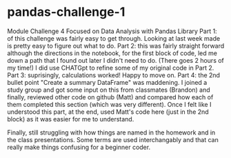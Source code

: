 # pandas-challenge-1
Module Challenge 4 Focused on Data Analysis with Pandas Library
Part 1: of this challenge was fairly easy to get through.  Looking at last week made is pretty easy to figure out what to do. 
Part 2:  this was fairly straight forward although the directions in the notebook, for the first block of code, led me down a path
that I found out later I didn't need to do.  (There goes 2 hours of my time!) I did use CHATGpt to refine some of my original code in Part 2.
Part 3: suprisingly, calculations worked!  Happy to move on.
Part 4:  the 2nd bullet point "Create a summary DataFrame" was maddening.  I joined a study group and got some input
on this from classmates (Brandon) and finally, reviewed other code on github (Matt) and compared how each of them completed this section (which was very different).  Once I felt like I understood this part, at the end, used Matt's code here (just in the 2nd block) as it was easier for me to understand.

Finally, still struggling with how things are named in the homework and in the class presentations. Some terms are used interchangably and that can really make things confusing for a beginner coder. 
